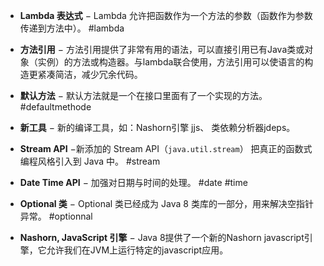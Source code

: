 
- **Lambda 表达式** − Lambda 允许把函数作为一个方法的参数（函数作为参数传递到方法中）。 #lambda 
    
- **方法引用** − 方法引用提供了非常有用的语法，可以直接引用已有Java类或对象（实例）的方法或构造器。与lambda联合使用，方法引用可以使语言的构造更紧凑简洁，减少冗余代码。
    
- **默认方法** − 默认方法就是一个在接口里面有了一个实现的方法。 #defaultmethode
    
- **新工具** − 新的编译工具，如：Nashorn引擎 jjs、 类依赖分析器jdeps。
    
- **Stream API** −新添加的 Stream API（`java.util.stream`） 把真正的函数式编程风格引入到 Java 中。 #stream 
    
- **Date Time API** − 加强对日期与时间的处理。 #date #time
    
- **Optional 类** − Optional 类已经成为 Java 8 类库的一部分，用来解决空指针异常。 #optionnal
    
- **Nashorn, JavaScript 引擎** − Java 8提供了一个新的Nashorn javascript引擎，它允许我们在JVM上运行特定的javascript应用。